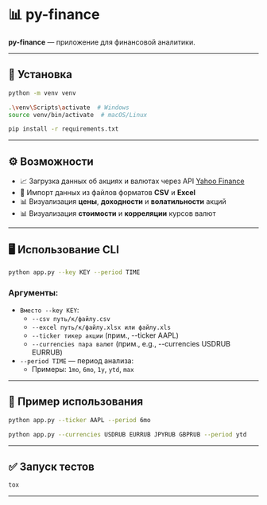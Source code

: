 # 📊 py-finance

**py-finance** — приложение для финансовой аналитики.

---

## 🚀 Установка

```bash
python -m venv venv
```
```bash
.\venv\Scripts\activate  # Windows
source venv/bin/activate  # macOS/Linux
```
```bash
pip install -r requirements.txt
```

---

## ⚙️ Возможности

- 📈 Загрузка данных об акциях и валютах через API [Yahoo Finance](https://finance.yahoo.com/)
- 📂 Импорт данных из файлов форматов **CSV** и **Excel**
- 📊 Визуализация **цены**, **доходности** и **волатильности** акций
- 📊 Визуализация **стоимости** и **корреляции** курсов валют

---

## 🖥️ Использование CLI

```bash
python app.py --key KEY --period TIME
```

### Аргументы:

- `Вместо --key KEY`:
  - `--csv путь/к/файлу.csv`
  - `--excel путь/к/файлу.xlsx или файлу.xls`
  - `--ticker тикер акции` (прим., --ticker AAPL)
  - `--currencies пара валют` (прим., e.g., --currencies USDRUB EURRUB)
- `--period TIME` — период анализа:
  - Примеры: `1mo`, `6mo`, `1y`, `ytd`, `max`

---

## 📎 Пример использования

```bash
python app.py --ticker AAPL --period 6mo
```
```bash
python app.py --currencies USDRUB EURRUB JPYRUB GBPRUB --period ytd
```

---

## ✅ Запуск тестов

```bash
tox
```

---
